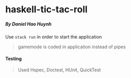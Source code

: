 # haskell-tic-tac-roll
##### By Daniel Hao Huynh
Use `stack run` in order to start the application
> gamemode is coded in application instead of pipes

#### Testing
> Used Hspec, Doctest, HUnit, QuickTest

